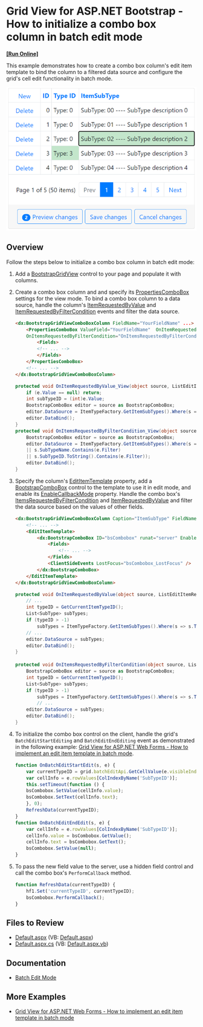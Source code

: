 # Grid View for ASP.NET Bootstrap - How to initialize a combo box column in batch edit mode
<!-- run online -->
**[[Run Online]](https://codecentral.devexpress.com/193504356/)**
<!-- run online end -->

This example demonstrates how to create a combo box column's edit item template to bind the column to a filtered data source and configure the grid's cell edit functionality in batch mode.

![Initialize combo box column](ComboBoxColumn.png)

## Overview

Follow the steps below to initialize a combo box column in batch edit mode:

1. Add a [BootstrapGridView](https://docs.devexpress.com/AspNetBootstrap/DevExpress.Web.Bootstrap.BootstrapGridView) control to your page and populate it with columns.

2. Create a combo box column and and specify its [PropertiesComboBox](https://docs.devexpress.com/AspNetBootstrap/DevExpress.Web.Bootstrap.BootstrapGridViewComboBoxColumn.PropertiesComboBox) settings for the view mode. To bind a combo box column to a data source, handle the column's [ItemRequestedByValue](https://docs.devexpress.com/AspNet/DevExpress.Web.ASPxComboBox.ItemRequestedByValue) and [ItemRequestedByFilterCondition](https://docs.devexpress.com/AspNet/DevExpress.Web.ASPxComboBox.ItemsRequestedByFilterCondition) events and filter the data source.

    ```aspx
    <dx:BootstrapGridViewComboBoxColumn FieldName="YourFieldName" ...>
        <PropertiesComboBox ValueField="YourFieldName"	OnItemRequestedByValue="OnItemRequestedByValue_View"
        OnItemsRequestedByFilterCondition="OnItemsRequestedByFilterCondition_View" TextFormatString="{0}|{1}...">
            <Fields>
            <!-- ... -->
            </Fields>
        </PropertiesComboBox>
        <!-- ... -->
    </dx:BootstrapGridViewComboBoxColumn>
    ```

    ```cs
    protected void OnItemRequestedByValue_View(object source, ListEditItemRequestedByValueEventArgs e) {
        if (e.Value == null) return;
        int subTypeID = (int)e.Value;
        BootstrapComboBox editor = source as BootstrapComboBox;
        editor.DataSource = ItemTypeFactory.GetItemSubTypes().Where(s => s.SubTypeID == subTypeID);
        editor.DataBind();
    }
    protected void OnItemsRequestedByFilterCondition_View(object source, ListEditItemsRequestedByFilterConditionEventArgs e) {
        BootstrapComboBox editor = source as BootstrapComboBox;
        editor.DataSource = ItemTypeFactory.GetItemSubTypes().Where(s => s.SubTypeDescription.Contains(e.Filter)
        || s.SubTypeName.Contains(e.Filter)
        || s.SubTypeID.ToString().Contains(e.Filter));
        editor.DataBind();
    }
    ```

3. Specify the column's [EditItemTemplate](https://docs.devexpress.com/AspNet/DevExpress.Web.GridViewDataColumn.EditItemTemplate) property, add a [BootstrapComboBox](https://docs.devexpress.com/AspNetBootstrap/DevExpress.Web.Bootstrap.BootstrapComboBox) control to the template to use it in edit mode, and enable its [EnableCallbackMode]() property. Handle the combo box's [ItemsRequestedByFilterCondition](https://docs.devexpress.com/AspNet/DevExpress.Web.ASPxComboBox.ItemsRequestedByFilterCondition) and [ItemRequestedByValue](https://docs.devexpress.com/AspNet/DevExpress.Web.ASPxComboBox.ItemRequestedByValue) and filter the data source based on the values of other fields. 

    ```aspx
    <dx:BootstrapGridViewComboBoxColumn Caption="ItemSubType" FieldName="SubTypeID" VisibleIndex="4">
        <!-- ... -->
        <EditItemTemplate>
            <dx:BootstrapComboBox ID="bsCombobox" runat="server" EnableCallbackMode="true" ClientInstanceName="bsCombobox" OnItemRequestedByValue="OnItemRequestedByValue" OnItemsRequestedByFilterCondition="OnItemsRequestedByFilterCondition" ValueField="SubTypeID" TextFormatString="SubTypeID: {0} ---- Desription: {1}">
                <Fields>
                    <!-- ... -->
                </Fields>
                <ClientSideEvents LostFocus="bsCombobox_LostFocus" />
            </dx:BootstrapComboBox>
        </EditItemTemplate>
    </dx:BootstrapGridViewComboBoxColumn>
    ```

    ```cs
    protected void OnItemRequestedByValue(object source, ListEditItemRequestedByValueEventArgs e) {
        // ...
        int typeID = GetCurrentItemTypeID();
        List<SubType> subTypes;
        if (typeID > -1)
            subTypes = ItemTypeFactory.GetItemSubTypes().Where(s => s.TypeID == typeID && s.SubTypeID.ToString() == id).ToList();
        // ...
        editor.DataSource = subTypes;
        editor.DataBind();
    }

    protected void OnItemsRequestedByFilterCondition(object source, ListEditItemsRequestedByFilterConditionEventArgs e) {
        BootstrapComboBox editor = source as BootstrapComboBox;
        int typeID = GetCurrentItemTypeID();
        List<SubType> subTypes;
        if (typeID > -1)
            subTypes = ItemTypeFactory.GetItemSubTypes().Where(s => s.TypeID == typeID && (s.SubTypeDescription.Contains(e.Filter)
            // ...
        editor.DataSource = subTypes;
        editor.DataBind();
    }
    ```

4. To initialize the combo box control on the client, handle the grid's `BatchEditStartEditing` and `BatchEditEndEditing` event as demonstrated in the following example: [Grid View for ASP.NET Web Forms - How to implement an edit item template in batch mode](https://github.com/DevExpress-Examples/asp-net-web-forms-grid-edit-item-template-in-batch-mode).

    ```js
    function OnBatchEditStartEdit(s, e) {
        var currentTypeID = grid.batchEditApi.GetCellValue(e.visibleIndex, 'TypeID');
        var cellInfo = e.rowValues[ColIndexByName('SubTypeID')];
        this.setTimeout(function () {
        bsCombobox.SetValue(cellInfo.value);
        bsCombobox.SetText(cellInfo.text);
        }, 0);
        RefreshData(currentTypeID);
    }
    function OnBatchEditEndEdit(s, e) {
        var cellInfo = e.rowValues[ColIndexByName('SubTypeID')];
        cellInfo.value = bsCombobox.GetValue();
        cellInfo.text = bsCombobox.GetText();
        bsCombobox.SetValue(null);
    }
    ```

5. To pass the new field value to the server, use a hidden field control and call the combo box's `PerformCallback` method.

    ```js
    function RefreshData(currentTypeID) {
        hf1.Set('currentTypeID', currentTypeID);
        bsCombobox.PerformCallback();
    }
    ```

## Files to Review

* [Default.aspx](./CS/WebSite/Default.aspx) (VB: [Default.aspx](./VB/WebSite/Default.aspx))
* [Default.aspx.cs](./CS/WebSite/Default.aspx.cs) (VB: [Default.aspx.vb](./VB/WebSite/Default.aspx.vb))

## Documentation

* [Batch Edit Mode](https://docs.devexpress.com/AspNetBootstrap/118184/grid-view/data-editing/batch-edit-mode)

## More Examples

* [Grid View for ASP.NET Web Forms - How to implement an edit item template in batch mode](https://github.com/DevExpress-Examples/asp-net-web-forms-grid-edit-item-template-in-batch-mode)
